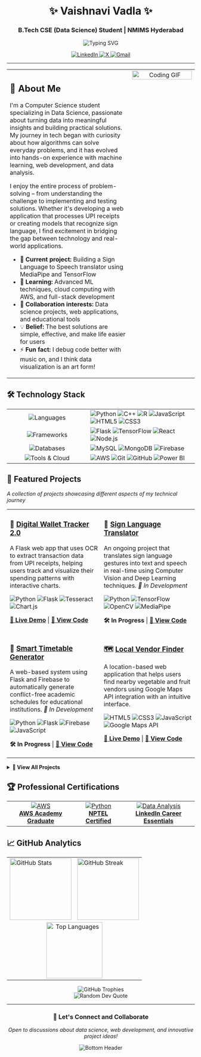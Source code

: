 <div align="center">
  <h1>✨ Vaishnavi Vadla ✨</h1>
  <h3>B.Tech CSE (Data Science) Student | NMIMS Hyderabad</h3>
  <img src="https://readme-typing-svg.herokuapp.com?font=Fira+Code&size=24&duration=3000&pause=1000&color=7AF5B3&center=true&vCenter=true&width=435&lines=Aspiring+Data+Engineer;Aspiring+ML+Engineer;Python+Developer;Problem+Solver;Tech+Enthusiast" alt="Typing SVG" />
  <br>
  <p>
    <a href="https://www.linkedin.com/in/vaishnavivadla/">
      <img src="https://img.shields.io/badge/LinkedIn-0A66C2?style=for-the-badge&logo=linkedin&logoColor=white" alt="LinkedIn"/>
    </a>
    <a href="https://x.com/VV_Algos?t=6cUkIuT1PehtLYcQDpfZ_Q&s=08">
      <img src="https://img.shields.io/badge/X-000000?style=for-the-badge&logo=x&logoColor=white" alt="X"/>
    </a>
    <a href="mailto:vaishnavivadla33@gmail.com">
      <img src="https://img.shields.io/badge/Gmail-D14836?style=for-the-badge&logo=gmail&logoColor=white" alt="Gmail"/>
    </a>
  </p>
</div>

---

<table>
  <tr>
    <td valign="top" width="65%">
      <h2>🚀 About Me</h2>
      <p>
        I'm a Computer Science student specializing in Data Science, passionate about turning data into meaningful insights and building practical solutions. My journey in tech began with curiosity about how algorithms can solve everyday problems, and it has evolved into hands-on experience with machine learning, web development, and data analysis.
      </p>
      <p>
        I enjoy the entire process of problem-solving – from understanding the challenge to implementing and testing solutions. Whether it's developing a web application that processes UPI receipts or creating models that recognize sign language, I find excitement in bridging the gap between technology and real-world applications.
      </p>
      <ul>
        <li>🔭 <b>Current project:</b> Building a Sign Language to Speech translator using MediaPipe and TensorFlow</li>
        <li>🌱 <b>Learning:</b> Advanced ML techniques, cloud computing with AWS, and full-stack development</li>
        <li>👯 <b>Collaboration interests:</b> Data science projects, web applications, and educational tools</li>
        <li>💡 <b>Belief:</b> The best solutions are simple, effective, and make life easier for users</li>
        <li>⚡ <b>Fun fact:</b> I debug code better with music on, and I think data visualization is an art form!</li>
      </ul>
    </td>
    <td valign="top" width="35%">
      <div align="center">
        <img src="https://media.giphy.com/media/v1.Y2lkPTc5MGI3NjExNzM3MmI1MTBjNmM5OGUwMjI4ZDRjZjQ5ZWY4YmM2ZWMzNDU0NGQzNiZlcD12MV9pbnRlcm5hbF9naWZzX2dpZklkJmN0PWc/L1R1tvI9svkIWwpVYr/giphy.gif" alt="Coding GIF" width="100%">
      </div>
    </td>
  </tr>
</table>

## 🛠️ Technology Stack

<table>
  <tr>
    <td align="center" width="200">
      <img src="https://img.shields.io/badge/Languages-4A90E2?style=for-the-badge&logoColor=white" alt="Languages"/>
    </td>
    <td>
      <img src="https://img.shields.io/badge/Python-3776AB?style=for-the-badge&logo=python&logoColor=white" alt="Python"/>
      <img src="https://img.shields.io/badge/C++-00599C?style=for-the-badge&logo=cplusplus&logoColor=white" alt="C++"/>
      <img src="https://img.shields.io/badge/R-276DC3?style=for-the-badge&logo=r&logoColor=white" alt="R"/>
      <img src="https://img.shields.io/badge/JavaScript-F7DF1E?style=for-the-badge&logo=javascript&logoColor=black" alt="JavaScript"/>
      <img src="https://img.shields.io/badge/HTML5-E34F26?style=for-the-badge&logo=html5&logoColor=white" alt="HTML5"/>
      <img src="https://img.shields.io/badge/CSS3-1572B6?style=for-the-badge&logo=css3&logoColor=white" alt="CSS3"/>
    </td>
  </tr>
  <tr>
    <td align="center">
      <img src="https://img.shields.io/badge/Frameworks-FF6B6B?style=for-the-badge&logoColor=white" alt="Frameworks"/>
    </td>
    <td>
      <img src="https://img.shields.io/badge/Flask-000000?style=for-the-badge&logo=flask&logoColor=white" alt="Flask"/>
      <img src="https://img.shields.io/badge/TensorFlow-FF6F00?style=for-the-badge&logo=tensorflow&logoColor=white" alt="TensorFlow"/>
      <img src="https://img.shields.io/badge/React-61DAFB?style=for-the-badge&logo=react&logoColor=black" alt="React"/>
      <img src="https://img.shields.io/badge/Node.js-339933?style=for-the-badge&logo=nodedotjs&logoColor=white" alt="Node.js"/>
    </td>
  </tr>
  <tr>
    <td align="center">
      <img src="https://img.shields.io/badge/Databases-4ECDC4?style=for-the-badge&logoColor=white" alt="Databases"/>
    </td>
    <td>
      <img src="https://img.shields.io/badge/MySQL-4479A1?style=for-the-badge&logo=mysql&logoColor=white" alt="MySQL"/>
      <img src="https://img.shields.io/badge/MongoDB-47A248?style=for-the-badge&logo=mongodb&logoColor=white" alt="MongoDB"/>
      <img src="https://img.shields.io/badge/Firebase-FFCA28?style=for-the-badge&logo=firebase&logoColor=black" alt="Firebase"/>
    </td>
  </tr>
  <tr>
    <td align="center">
      <img src="https://img.shields.io/badge/Tools_&_Cloud-9B59B6?style=for-the-badge&logoColor=white" alt="Tools & Cloud"/>
    </td>
    <td>
      <img src="https://img.shields.io/badge/AWS-232F3E?style=for-the-badge&logo=amazon-aws&logoColor=white" alt="AWS"/>
      <img src="https://img.shields.io/badge/Git-F05032?style=for-the-badge&logo=git&logoColor=white" alt="Git"/>
      <img src="https://img.shields.io/badge/GitHub-181717?style=for-the-badge&logo=github&logoColor=white" alt="GitHub"/>
      <img src="https://img.shields.io/badge/Power_BI-F2C811?style=for-the-badge&logo=powerbi&logoColor=black" alt="Power BI"/>
    </td>
  </tr>
</table>

## 💼 Featured Projects

<p><i>A collection of projects showcasing different aspects of my technical journey</i></p>

<table>
  <tr>
    <td width="50%" valign="top">
      <h3>🏦 <a href="https://github.com/VaishnaviVadla33/DigitalWalletTracker02">Digital Wallet Tracker 2.0</a></h3>
      <p>A Flask web app that uses OCR to extract transaction data from UPI receipts, helping users track and visualize their spending patterns with interactive charts.</p>
      <p>
        <img src="https://img.shields.io/badge/Python-3776AB?style=flat&logo=python&logoColor=white" alt="Python"/>
        <img src="https://img.shields.io/badge/Flask-000000?style=flat&logo=flask&logoColor=white" alt="Flask"/>
        <img src="https://img.shields.io/badge/Tesseract-FF6F00?style=flat&logo=tesseract&logoColor=white" alt="Tesseract"/>
        <img src="https://img.shields.io/badge/Chart.js-FF6384?style=flat&logo=chartdotjs&logoColor=white" alt="Chart.js"/>
      </p>
      <p><b><a href="https://digitalwallettracker02.onrender.com/">🚀 Live Demo</a></b> | <b><a href="https://github.com/VaishnaviVadla33/DigitalWalletTracker02">📱 View Code</a></b></p>
    </td>
    <td width="50%" valign="top">
      <h3>🤟 <a href="https://github.com/VaishnaviVadla33/SignToText">Sign Language Translator</a></h3>
      <p>An ongoing project that translates sign language gestures into text and speech in real-time using Computer Vision and Deep Learning techniques. <i>🚧 In Development</i></p>
      <p>
        <img src="https://img.shields.io/badge/Python-3776AB?style=flat&logo=python&logoColor=white" alt="Python"/>
        <img src="https://img.shields.io/badge/TensorFlow-FF6F00?style=flat&logo=tensorflow&logoColor=white" alt="TensorFlow"/>
        <img src="https://img.shields.io/badge/OpenCV-5C3EE8?style=flat&logo=opencv&logoColor=white" alt="OpenCV"/>
        <img src="https://img.shields.io/badge/MediaPipe-007F7C?style=flat&logo=google&logoColor=white" alt="MediaPipe"/>
      </p>
      <p><b>🛠️ In Progress</b> | <b><a href="https://github.com/VaishnaviVadla33/SignToText">📱 View Code</a></b></p>
    </td>
  </tr>
  <tr>
    <td width="50%" valign="top">
      <h3>📅 <a href="https://github.com/VaishnaviVadla33/TimeTableSheduler">Smart Timetable Generator</a></h3>
      <p>A web-based system using Flask and Firebase to automatically generate conflict-free academic schedules for educational institutions. <i>🚧 In Development</i></p>
      <p>
        <img src="https://img.shields.io/badge/Python-3776AB?style=flat&logo=python&logoColor=white" alt="Python"/>
        <img src="https://img.shields.io/badge/Flask-000000?style=flat&logo=flask&logoColor=white" alt="Flask"/>
        <img src="https://img.shields.io/badge/Firebase-FFCA28?style=flat&logo=firebase&logoColor=black" alt="Firebase"/>
        <img src="https://img.shields.io/badge/JavaScript-F7DF1E?style=flat&logo=javascript&logoColor=black" alt="JavaScript"/>
      </p>
      <p><b>🛠️ In Progress</b> | <b><a href="https://github.com/VaishnaviVadla33/TimeTableSheduler">📱 View Code</a></b></p>
    </td>
    <td width="50%" valign="top">
      <h3>🗺️ <a href="https://github.com/VaishnaviVadla33/Vegetable_Fruit_vendors_Locator">Local Vendor Finder</a></h3>
      <p>A location-based web application that helps users find nearby vegetable and fruit vendors using Google Maps API integration with an intuitive interface.</p>
      <p>
        <img src="https://img.shields.io/badge/HTML5-E34F26?style=flat&logo=html5&logoColor=white" alt="HTML5"/>
        <img src="https://img.shields.io/badge/CSS3-1572B6?style=flat&logo=css3&logoColor=white" alt="CSS3"/>
        <img src="https://img.shields.io/badge/JavaScript-F7DF1E?style=flat&logo=javascript&logoColor=black" alt="JavaScript"/>
        <img src="https://img.shields.io/badge/Maps_API-4285F4?style=flat&logo=googlemaps&logoColor=white" alt="Google Maps API"/>
      </p>
      <p><b><a href="https://vaishnavivadla33.github.io/Vegetable_Fruit_vendors_Locator/">🚀 Live Demo</a></b> | <b><a href="https://github.com/VaishnaviVadla33/Vegetable_Fruit_vendors_Locator">📱 View Code</a></b></p>
    </td>
  </tr>
</table>

<details>
  <summary><b>📂 View All Projects</b></summary>
  <br>
  
| Project Name | Description | Tech Stack | Links |
|--------------|-------------|------------|-------|
| **Digital Wallet Tracker 2.0** | OCR-powered UPI receipt analyzer with spending visualization | `Python`, `Flask`, `Tesseract`, `Chart.js` | [Code](https://github.com/VaishnaviVadla33/DigitalWalletTracker02) • [Demo](https://digitalwallettracker02.onrender.com/) |
| **Sign Language Translator** | Real-time gesture recognition and speech synthesis | `Python`, `TensorFlow`, `OpenCV`, `MediaPipe` | [Code](https://github.com/VaishnaviVadla33/SignToText) |
| **Smart Timetable Generator** | Automated academic scheduling system | `Python`, `Flask`, `Firebase` | [Code](https://github.com/VaishnaviVadla33/TimeTableSheduler) |
| **Local Vendor Finder** | Maps-based vendor location service | `HTML`, `CSS`, `JavaScript`, `Google Maps API` | [Code](https://github.com/VaishnaviVadla33/Vegetable_Fruit_vendors_Locator) • [Demo](https://vaishnavivadla33.github.io/Vegetable_Fruit_vendors_Locator/) |
| **QueryBot - Campus Assistant** | NLP chatbot for university queries | `Python`, `NLTK`, `TensorFlow` | [Code](https://github.com/VaishnaviVadla33/SimpleChatBot) |
| **Attendance QuickChecker** | Student attendance tracking and analytics | `Python`, `Tkinter`, `Pandas` | [Code](https://github.com/VaishnaviVadla33/Attendance_QuickCheck) |
| **Mental Health Predictor** | ML model for treatment outcome prediction | `Python`, `Scikit-learn`, `Pandas` | [Code](https://github.com/VaishnaviVadla33/MentalHealthPredictor) |
| **Best Frame Selector** | Video frame quality assessment tool | `Python`, `OpenCV` | [Code](https://github.com/VaishnaviVadla33/BestVideoFrameSelection_Using_SSIM_PSNR) |
| **Retail Analytics Dashboard** | Business intelligence for Kirana stores | `Power BI`, `DAX` | [Code](https://github.com/VaishnaviVadla33/KiranaStoreBusinessAnalysis) |
| **Academic Performance Dashboard** | Student result analysis and insights | `Power BI`, `DAX` | [Code](https://github.com/VaishnaviVadla33/ResultAnalysis_BI) |

</details>

## 🏆 Professional Certifications

<table>
  <tr>
    <td align="center">
      <a href="https://www.credly.com/badges/d6ccadbb-f12b-4296-845b-b3ef05b4002a/public_url">
        <img src="https://img.shields.io/badge/AWS_Cloud_Foundations-232F3E?style=for-the-badge&logo=amazon-aws&logoColor=white" alt="AWS"/>
        <br><b>AWS Academy Graduate</b>
      </a>
    </td>
    <td align="center">
      <a href="https://nptel.ac.in/noc/E_Certificate/NPTEL23CS108S53740281720429928">
        <img src="https://img.shields.io/badge/Joy_of_Computing-3776AB?style=for-the-badge&logo=python&logoColor=white" alt="Python"/>
        <br><b>NPTEL Certified</b>
      </a>
    </td>
    <td align="center">
      <a href="https://www.linkedin.com/learning/certificates/e14b2309a2bf693ce2f1e3d7c59b360b84b2bb22fc129f07700bad10d298d23a">
        <img src="https://img.shields.io/badge/Data_Analysis-0A66C2?style=for-the-badge&logo=linkedin&logoColor=white" alt="Data Analysis"/>
        <br><b>LinkedIn Career Essentials</b>
      </a>
    </td>
  </tr>
</table>

## 📈 GitHub Analytics

<div align="center">
  <table>
    <tr>
      <td>
        <img src="https://github-readme-stats.vercel.app/api?username=VaishnaviVadla33&theme=tokyonight&hide_border=true&include_all_commits=true&count_private=false" alt="GitHub Stats" height="165"/>
      </td>
      <td>
        <img src="https://github-readme-streak-stats.herokuapp.com/?user=VaishnaviVadla33&theme=tokyonight&hide_border=true" alt="GitHub Streak" height="165"/>
      </td>
    </tr>
    <tr>
      <td colspan="2" align="center">
        <img src="https://github-readme-stats.vercel.app/api/top-langs/?username=VaishnaviVadla33&theme=tokyonight&hide_border=true&include_all_commits=true&count_private=false&layout=compact" alt="Top Languages" height="150"/>
      </td>
    </tr>
  </table>
</div>

<div align="center">
  <img src="https://github-profile-trophy.vercel.app/?username=VaishnaviVadla33&theme=discord&no-frame=true&no-bg=true&column=4&margin-w=15" alt="GitHub Trophies" />
</div>

<div align="center">
  <img src="https://quotes-github-readme.vercel.app/api?type=horizontal&theme=tokyonight" alt="Random Dev Quote" />
</div>

---

<div align="center">
  <h3>💬 Let's Connect and Collaborate</h3>
  <p><i>Open to discussions about data science, web development, and innovative project ideas!</i></p>
  <img src="https://raw.githubusercontent.com/Trilokia/Trilokia/379277808c61ef204768a61bbc5d25bc7798ccf1/bottom_header.svg" alt="Bottom Header" />
</div>
